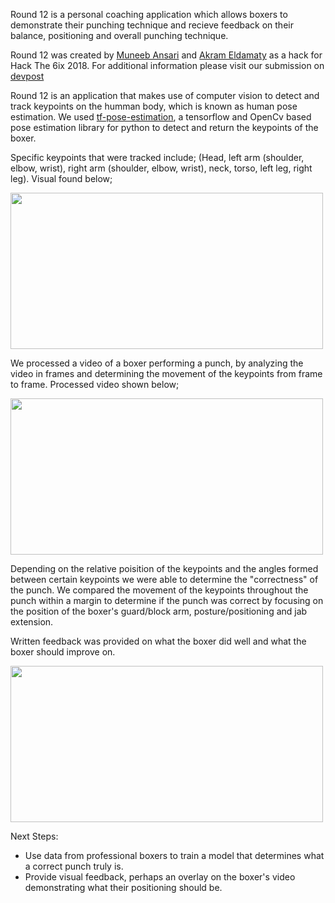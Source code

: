 Round 12 is a personal coaching application which allows boxers to demonstrate their punching technique and recieve feedback on their balance, positioning and overall punching technique.

Round 12 was created by [Muneeb Ansari](https://github.com/MuneebAnsari) and [Akram Eldamaty](https://github.com/AkramEld) as a hack for Hack The 6ix 2018. For additional information please visit our submission on [devpost](https://devpost.com/software/hackthe6ix-g28jop)

Round 12 is an application that makes use of computer vision to detect and track keypoints on the humman body, which is known as human pose estimation. We used [tf-pose-estimation](https://github.com/ildoonet/tf-pose-estimation), a tensorflow and OpenCv based pose estimation library for python to detect and return the keypoints of the boxer.

Specific keypoints that were tracked include; (Head, left arm (shoulder, elbow, wrist), right arm (shoulder, elbow, wrist), neck, torso, left leg, right leg). Visual found below;

<img src="https://github.com/MuneebAnsari/ROUND-12/blob/master/testRun/full%20body/frame1ee625f7892a483dadf1c6a2cde9bfe1.jpg" width="500" height="250">

We processed a video of a boxer performing a punch, by analyzing the video in frames and determining the movement of the keypoints from frame to frame. Processed video shown below;

<img src="https://github.com/MuneebAnsari/ROUND-12/blob/master/testRun/upload_vid.PNG" width="500" height="250">

Depending on the relative poisition of the keypoints and the angles formed between certain keypoints we were able to determine the "correctness" of the punch. We compared the movement of the keypoints throughout the punch within a margin to determine if the punch was correct by focusing on the position of the boxer's guard/block arm, posture/positioning and jab extension.

Written feedback was provided on what the boxer did well and what the boxer should improve on.

<img src="https://github.com/MuneebAnsari/ROUND-12/blob/master/testRun/test_img.PNG" width="500" height="250">

Next Steps: 
- Use data from professional boxers to train a model that determines what a correct punch truly is.
- Provide visual feedback, perhaps an overlay on the boxer's video demonstrating what their positioning should be.
